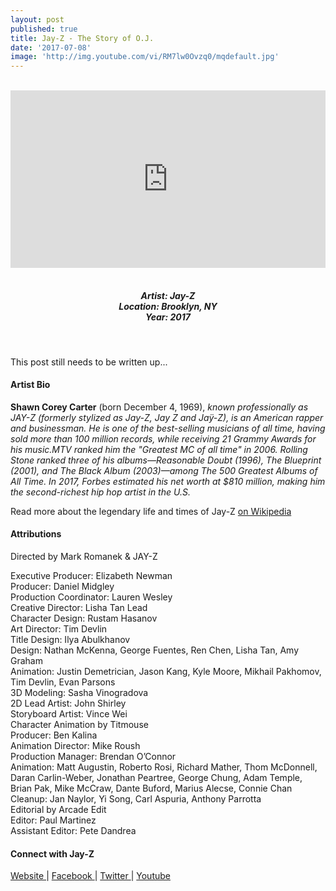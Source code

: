 ```yaml
---
layout: post
published: true
title: Jay-Z - The Story of O.J.
date: '2017-07-08'
image: 'http://img.youtube.com/vi/RM7lw0Ovzq0/mqdefault.jpg'
---
```


<style>.embed-container { position: relative; padding-bottom: 56.25%; height: 0; overflow: hidden; max-width: 100%; } .embed-container iframe, .embed-container object, .embed-container embed { position: absolute; top: 0; left: 0; width: 100%; height: 100%; }</style><br />
<div class="embed-container">
<iframe allowfullscreen="" frameborder="0" height="315" src="https://www.youtube.com/embed/RM7lw0Ovzq0" width="560"></iframe></div>
<br>
<h5 style="text-align: center;">
Artist: Jay-Z <br>
Location: Brooklyn, NY <br>
Year: 2017
</h5>
<br>

This post still needs to be written up...


#### Artist Bio

**Shawn Corey Carter** (born December 4, 1969), *known professionally as JAY-Z (formerly stylized as Jay-Z, Jay Z and Jaÿ-Z), is an American rapper and businessman. He is one of the best-selling musicians of all time, having sold more than 100 million records, while receiving 21 Grammy Awards for his music.MTV ranked him the "Greatest MC of all time" in 2006. Rolling Stone ranked three of his albums—Reasonable Doubt (1996), The Blueprint (2001), and The Black Album (2003)—among The 500 Greatest Albums of All Time. In 2017, Forbes estimated his net worth at $810 million, making him the second-richest hip hop artist in the U.S.*

Read more about the legendary life and times of Jay-Z [on Wikipedia](https://en.wikipedia.org/wiki/Jay-Z)

#### Attributions

Directed by Mark Romanek & JAY-Z

Executive Producer: Elizabeth Newman <br>
Producer: Daniel Midgley <br>
Production Coordinator: Lauren Wesley <br>
Creative Director: Lisha Tan Lead <br>
Character Design: Rustam Hasanov <br>
Art Director: Tim Devlin <br>
Title Design: Ilya Abulkhanov <br>
Design: Nathan McKenna, George Fuentes, Ren Chen, Lisha Tan, Amy Graham <br>
Animation: Justin Demetrician, Jason Kang, Kyle Moore, Mikhail Pakhomov, Tim Devlin, Evan Parsons <br>
3D Modeling: Sasha Vinogradova <br>
2D Lead Artist: John Shirley <br>
Storyboard Artist: Vince Wei <br>
Character Animation by Titmouse <br>
Producer: Ben Kalina <br>
Animation Director: Mike Roush <br>
Production Manager: Brendan O’Connor <br>
Animation: Matt Augustin, Roberto Rosi, Richard Mather, Thom McDonnell, Daran Carlin-Weber, Jonathan Peartree, George Chung, Adam Temple, Brian Pak, Mike McCraw, Dante Buford, Marius Alecse, Connie Chan <br>
Cleanup: Jan Naylor, Yi Song, Carl Aspuria, Anthony Parrotta <br>
Editorial by Arcade Edit <br>
Editor: Paul Martinez <br>
Assistant Editor: Pete Dandrea

#### Connect with Jay-Z

<a class="fa fa-globe" href="http://lifeandtimes.com/" target="_blank"> Website </a> |
<a class="fa fa-facebook" href="https://www.facebook.com/JayZ" target="_blank"> Facebook </a> |
<a class="fa fa-twitter" href="https://twitter.com/s_c_" target="_blank"> Twitter </a> |
<a class="fa fa-youtube" href="https://www.youtube.com/user/JayZVEVO" target="_blank"> Youtube </a>
